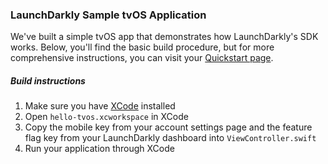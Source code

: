 ### LaunchDarkly Sample tvOS Application ###
We've built a simple tvOS app that demonstrates how LaunchDarkly's SDK works. Below, you'll find the basic build procedure, but for more comprehensive instructions, you can visit your [Quickstart page](https://app.launchdarkly.com/quickstart#/).
##### Build instructions #####
1. Make sure you have [XCode](https://itunes.apple.com/us/app/xcode/id497799835?ls=1&mt=12) installed
2. Open `hello-tvos.xcworkspace` in XCode
3. Copy the mobile key from your account settings page and the feature flag key from your LaunchDarkly dashboard into `ViewController.swift`
4. Run your application through XCode
